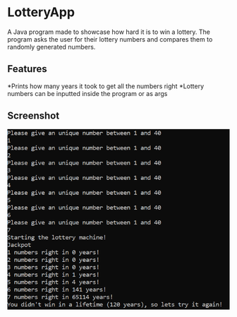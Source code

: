 # LotteryApp
A Java program made to showcase how hard it is to win a lottery. The program asks the user for their lottery numbers and compares them to randomly generated numbers.

## Features
*Prints how many years it took to get all the numbers right
*Lottery numbers can be inputted inside the program or as args

## Screenshot
![Screenshot](/img/Lottery.PNG)

